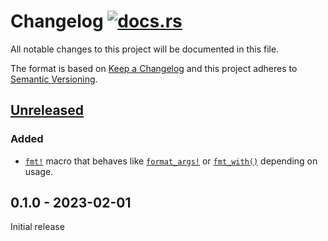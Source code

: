 # Changelog [![docs.rs](https://img.shields.io/crates/v/fmty.svg?label=docs&color=blue&logo=rust)](https://docs.rs/fmty)

All notable changes to this project will be documented in this file.

The format is based on [Keep a Changelog](http://keepachangelog.com/en/1.0.0/)
and this project adheres to [Semantic Versioning](http://semver.org/spec/v2.0.0.html).

## [Unreleased]

### Added

- [`fmt!`](https://docs.rs/fmty/0.1.1/fmty/macro.fmt.html) macro that behaves
  like [`format_args!`](https://docs.rs/fmty/0.1.*/fmty/macro.format_args.html)
  or [`fmt_with()`](https://docs.rs/fmty/0.1.*/fmty/fn.fmt_with.html) depending
  on usage.

## 0.1.0 - 2023-02-01

Initial release

[Unreleased]: https://github.com/nvzqz/fmty/compare/v0.1.0...HEAD
